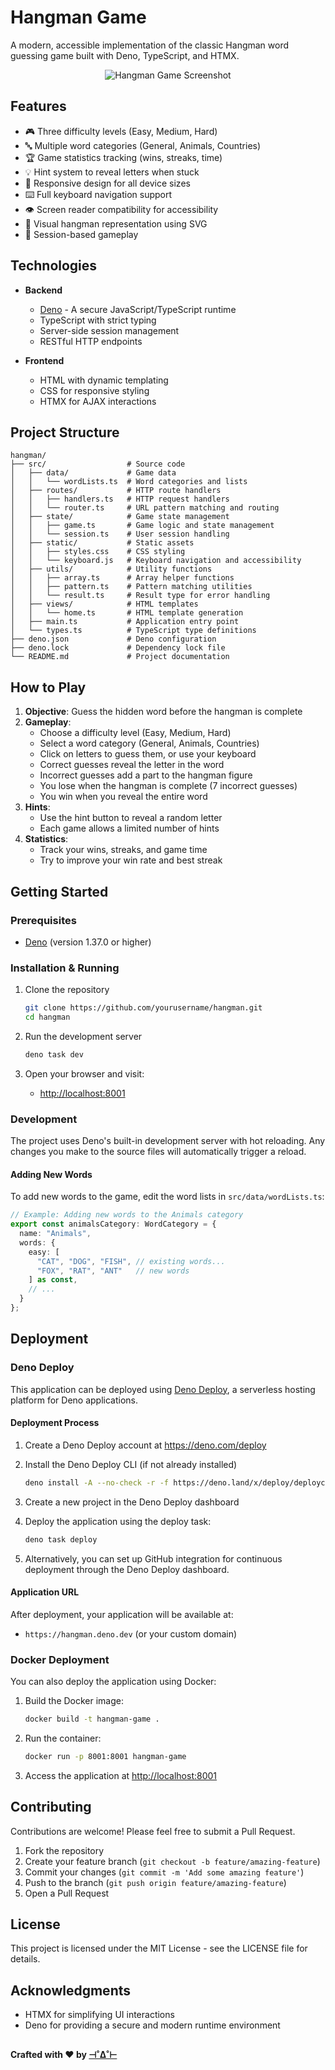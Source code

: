 # Hangman Game

A modern, accessible implementation of the classic Hangman word guessing game built with Deno, TypeScript, and HTMX.

<p align="center">
  <img src="./src/static/images/screenshot.png" alt="Hangman Game Screenshot">
</p>

## Features

- 🎮 Three difficulty levels (Easy, Medium, Hard)
- 🔤 Multiple word categories (General, Animals, Countries)
- 🏆 Game statistics tracking (wins, streaks, time)
- 💡 Hint system to reveal letters when stuck
- 📱 Responsive design for all device sizes
- ⌨️ Full keyboard navigation support
- 👁️ Screen reader compatibility for accessibility
- 🎨 Visual hangman representation using SVG
- 🔄 Session-based gameplay

## Technologies

- **Backend**
  - [Deno](https://deno.land/) - A secure JavaScript/TypeScript runtime
  - TypeScript with strict typing
  - Server-side session management
  - RESTful HTTP endpoints

- **Frontend**
  - HTML with dynamic templating
  - CSS for responsive styling
  - HTMX for AJAX interactions

## Project Structure

```text
hangman/
├── src/                  # Source code
│   ├── data/             # Game data
│   │   └── wordLists.ts  # Word categories and lists
│   ├── routes/           # HTTP route handlers
│   │   ├── handlers.ts   # HTTP request handlers
│   │   └── router.ts     # URL pattern matching and routing
│   ├── state/            # Game state management
│   │   ├── game.ts       # Game logic and state management
│   │   └── session.ts    # User session handling
│   ├── static/           # Static assets
│   │   ├── styles.css    # CSS styling
│   │   └── keyboard.js   # Keyboard navigation and accessibility
│   ├── utils/            # Utility functions
│   │   ├── array.ts      # Array helper functions
│   │   ├── pattern.ts    # Pattern matching utilities
│   │   └── result.ts     # Result type for error handling
│   ├── views/            # HTML templates
│   │   └── home.ts       # HTML template generation
│   ├── main.ts           # Application entry point
│   └── types.ts          # TypeScript type definitions
├── deno.json             # Deno configuration
├── deno.lock             # Dependency lock file
└── README.md             # Project documentation
```

## How to Play

1. **Objective**: Guess the hidden word before the hangman is complete
2. **Gameplay**:
   - Choose a difficulty level (Easy, Medium, Hard)
   - Select a word category (General, Animals, Countries)
   - Click on letters to guess them, or use your keyboard
   - Correct guesses reveal the letter in the word
   - Incorrect guesses add a part to the hangman figure
   - You lose when the hangman is complete (7 incorrect guesses)
   - You win when you reveal the entire word
3. **Hints**:
   - Use the hint button to reveal a random letter
   - Each game allows a limited number of hints
4. **Statistics**:
   - Track your wins, streaks, and game time
   - Try to improve your win rate and best streak

## Getting Started

### Prerequisites

- [Deno](https://deno.land/) (version 1.37.0 or higher)

### Installation & Running

1. Clone the repository

   ```bash
   git clone https://github.com/yourusername/hangman.git
   cd hangman
   ```

2. Run the development server

   ```bash
   deno task dev
   ```

3. Open your browser and visit:
   - <http://localhost:8001>

### Development

The project uses Deno's built-in development server with hot reloading. Any changes you make to the source files will automatically trigger a reload.

#### Adding New Words

To add new words to the game, edit the word lists in `src/data/wordLists.ts`:

```typescript
// Example: Adding new words to the Animals category
export const animalsCategory: WordCategory = {
  name: "Animals",
  words: {
    easy: [
      "CAT", "DOG", "FISH", // existing words...
      "FOX", "RAT", "ANT"   // new words
    ] as const,
    // ...
  }
};
```

## Deployment

### Deno Deploy

This application can be deployed using [Deno Deploy](https://deno.com/deploy), a serverless hosting platform for Deno applications.

#### Deployment Process

1. Create a Deno Deploy account at <https://deno.com/deploy>

2. Install the Deno Deploy CLI (if not already installed)

   ```bash
   deno install -A --no-check -r -f https://deno.land/x/deploy/deployctl.ts
   ```

3. Create a new project in the Deno Deploy dashboard

4. Deploy the application using the deploy task:

   ```bash
   deno task deploy
   ```

5. Alternatively, you can set up GitHub integration for continuous deployment through the Deno Deploy dashboard.

#### Application URL

After deployment, your application will be available at:

- `https://hangman.deno.dev` (or your custom domain)

### Docker Deployment

You can also deploy the application using Docker:

1. Build the Docker image:

   ```bash
   docker build -t hangman-game .
   ```

2. Run the container:

   ```bash
   docker run -p 8001:8001 hangman-game
   ```

3. Access the application at <http://localhost:8001>

## Contributing

Contributions are welcome! Please feel free to submit a Pull Request.

1. Fork the repository
2. Create your feature branch (`git checkout -b feature/amazing-feature`)
3. Commit your changes (`git commit -m 'Add some amazing feature'`)
4. Push to the branch (`git push origin feature/amazing-feature`)
5. Open a Pull Request

## License

This project is licensed under the MIT License - see the LICENSE file for details.

## Acknowledgments

- HTMX for simplifying UI interactions
- Deno for providing a secure and modern runtime environment

##

**Crafted with ❤️ by [⊣˚∆˚⊢](https://srdjan.github.io)**
